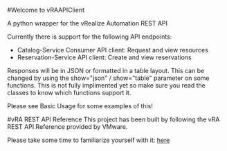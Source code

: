 #Welcome to vRAAPIClient

A python wrapper for the vRealize Automation REST API

Currently there is support for the following API endpoints:

* Catalog-Service Consumer API client: Request and view resources
* Reservation-Service API client: Create and view reservations

Responses will be in JSON or formatted in a table layout. This can be changed by
using the show="json" / show="table" parameter on some functions. This is not fully
implimented yet so make sure you read the classes to know which functions support
it.

Please see Basic Usage for some examples of this!

#vRA REST API Reference
This project has been built by following the vRA REST API Reference provided by
VMware.

Please take some time to familiarize yourself with it: [here](http://pubs.vmware.com/vra-62/index.jsp#com.vmware.vra.restapi.doc/index.html)
